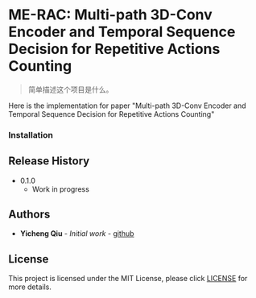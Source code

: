 # ME-RAC: Multi-path 3D-Conv Encoder and Temporal Sequence Decision for Repetitive Actions Counting

> 简单描述这个项目是什么。

<!--[![NPM Version][npm-image]][npm-url]-->
<!--[![Build Status][travis-image]][travis-url]-->
<!--[![Downloads Stats][npm-downloads]][npm-url]-->

Here is the implementation for paper "Multi-path 3D-Conv Encoder and Temporal Sequence Decision for Repetitive Actions Counting"


### Installation 


## Release History 

* 0.1.0
    * Work in progress

## Authors 

* **Yicheng Qiu** - *Initial work* - [github](https://github.com/yicheng-2019)

## License 
This project is licensed under the MIT License, please click [LICENSE](LICENSE) for more details.
